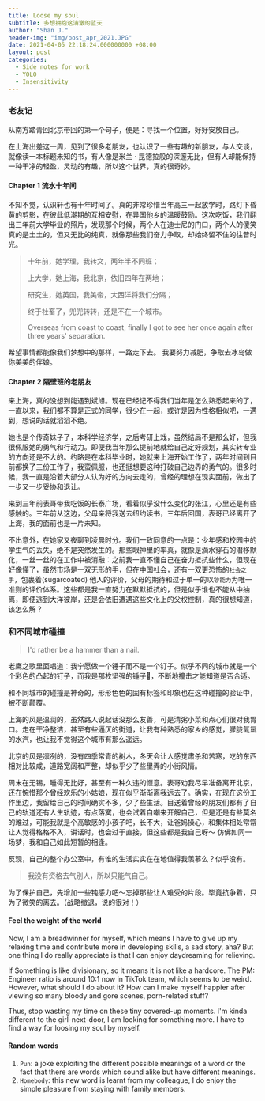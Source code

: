 ```yaml
---
title: Loose my soul
subtitle: 多想拥抱这清澈的蓝天
author: "Shan J."
header-img: "img/post_apr_2021.JPG"
date: 2021-04-05 22:18:24.000000000 +08:00
layout: post
categories:
  - Side notes for work
  - YOLO
  - Insensitivity
---
```


### 老友记

从南方踏青回北京带回的第一个句子，便是：寻找一个位置，好好安放自己。

在上海出差这一周，见到了很多老朋友，也认识了一些有趣的新朋友，与人交谈，就像读一本标题未知的书，有人像是米兰 · 昆德拉般的深邃无比，但有人却能保持一种干净的轻盈，灵动的有趣，所以这个世界，真的很奇妙。

#### Chapter 1 流水十年间

不知不觉，认识轩也有十年时间了。真的非常珍惜当年高三一起放学时，路灯下昏黄的剪影，在彼此低潮期的互相安慰，在异国他乡的温暖鼓励。这次吃饭，我们翻出三年前大学毕业的照片，发现那个时候，两个人在迪士尼的门口，两个人的傻笑真的是土土的，但又无比的纯真，就像那些我们奋力争取，却始终留不住的往昔时光。

> 十年前，她学理，我转文，两年半不同班；
>
> 上大学，她上海，我北京，依旧四年在两地；
>
> 研究生，她英国，我美帝，大西洋将我们分隔；
>
> 终于社畜了，兜兜转转，还是不在一个城市。
>
> Overseas from coast to coast, finally I got to see her once again after three years' separation.

希望事情都能像我们梦想中的那样，一路走下去。
我要努力减肥，争取去冰岛做你美美的伴娘。

#### Chapter 2 隔壁班的老朋友

来上海，真的没想到能遇到斌旭。现在已经记不得我们当年是怎么熟悉起来的了，一直以来，我们都不算是正式的同学，很少在一起，或许是因为性格相似吧，一遇到，想说的话就滔滔不绝。

她也是个传奇妹子了，本科学经济学，之后考研上戏，虽然结局不是那么好，但我很佩服她的勇气和行动力。即便我当年那么提前地就给自己定好规划，其实转专业的方向还是不大的。约略是在本科毕业时，她就来上海开始工作了，两年时间到目前都换了三份工作了，我蛮佩服，也还挺想要这种打破自己边界的勇气的。很多时候，我一直是沿着大部分人认为好的方向去走的，曾经的理想在现实面前，做出了一步又一步妥协和退让。

来到三年前表哥带我吃饭的长泰广场，看着似乎没什么变化的张江，心里还是有些感触的。三年前从这边，父母亲将我送去纽约读书，三年后回国，表哥已经离开了上海，我的面前也是一片未知。

不出意外，在她家又夜聊到凌晨时分。我们一致同意的一点是：少年感和校园中的学生气的丢失，绝不是突然发生的。那些眼神里的率真，就像是滴水穿石的潜移默化，一丝一丝的在工作中被消融：之前我一直不懂自己在奋力抵抗些什么，但现在好像懂了，虽然市场是一双无形的手，但在中国社会，还有一双更恐怖的`社会之手`，包裹着(sugarcoated) 他人的评价，父母的期待和过于单一的以`钞能力`为唯一准则的评价体系。这些都是我一直努力在默默抵抗的，但是似乎谁也不能从中抽离，即便逃到大洋彼岸，还是会依旧遭遇这些文化上的父权控制，真的很想知道，该怎么解？

### 和不同城市碰撞

> I'd rather be a hammer than a nail.

老鹰之歌里面唱道：我宁愿做一个锤子而不是一个钉子。似乎不同的城市就是一个个彩色的凸起的钉子，而我是那枚坚强的锤子🔨，不断地撞击才能知道是否合适。

和不同城市的碰撞是神奇的，形形色色的固有标签和印象也在这种碰撞的验证中，被不断颠覆。

上海的风是温润的，虽然路人说起话没那么友善，可是清粥小菜和点心们很对我胃口。走在干净整洁，甚至有些逼仄的街道，让我有种熟悉的家乡的感觉，朦胧氤氲的水汽，也让我不觉得这个城市有那么遥远。

北京的风是凛冽的，没有四季常青的树木，冬天会让人感觉肃杀和苦寒，吃的东西相对比较咸，道路宽阔和严整，却似乎少了些里弄的小街风情。

周末在无锡，睡得无比好，甚至有一种久违的惬意。表哥劝我尽早准备离开北京，还在惋惜那个曾经欢乐的小姑娘，现在似乎渐渐离我远去了。确实，在现在这份工作里边，我留给自己的时间确实不多，少了些生活。目送着曾经的朋友们都有了自己的轨道还有人生轨迹，有点落寞，也会试着自嘲来开解自己，但是还是有些莫名的难过，可能我就是个高敏感的小孩子吧，长不大，让爸妈操心，和集体相处常常让人觉得格格不入，讲话时，也会过于直接，但这些都是我自己呀～ 仿佛如同一场梦，我和自己如此短暂的相逢。

反观，自己的整个办公室中，有谁的生活实实在在地值得我羡慕么？似乎没有。

> 我没有资格去气别人，所以只能气自己。

为了保护自己，先增加一些钝感力吧～忘掉那些让人难受的片段。毕竟抗争着，只为了微笑的离去。（战略撤退，说的很对！）


#### Feel the weight of the world

Now, I am a breadwinner for myself, which means I have to give up my relaxing time and contribute more in developing skills, a sad story, aha? But one thing I do really appreciate is that I can enjoy daydreaming for relieving.

If Something is like divisionary, so it means it is not like a hardcore. The PM: Engineer ratio is around 10:1 now in TikTok team, which seems to be weird. However, what should I do about it? How can I make myself happier after viewing so many bloody and gore scenes, porn-related stuff?

Thus, stop wasting my time on these tiny covered-up moments. I'm kinda different to the girl-next-door, I am looking for something more. I have to find a way for loosing my soul by myself.

#### Random words

1. `Pun`: a joke exploiting the different possible meanings of a word or the fact that there are words which sound alike but have different meanings.
2. `Homebody`: this new word is learnt from my colleague, I do enjoy the simple pleasure from staying with family members.

